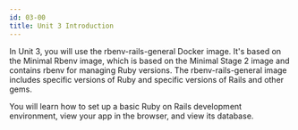 ```yaml
---
id: 03-00
title: Unit 3 Introduction
---
```


In Unit 3, you will use the rbenv-rails-general Docker image.  It's based on the Minimal Rbenv image, which is based on the Minimal Stage 2 image and contains rbenv for managing Ruby versions.  The rbenv-rails-general image includes specific versions of Ruby and specific versions of Rails and other gems.

You will learn how to set up a basic Ruby on Rails development environment, view your app in the browser, and view its database.
